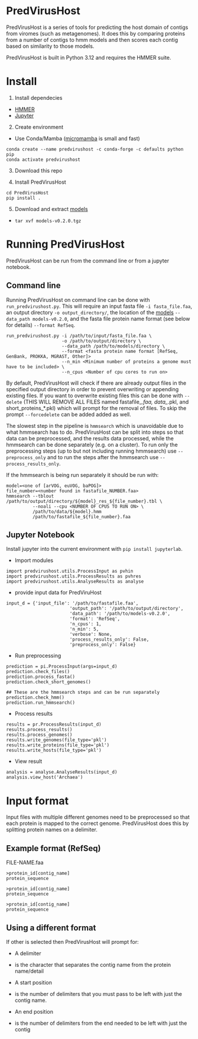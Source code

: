 # PredVirusHost

PredVirusHost is a series of tools for predicting the host domain of contigs from viromes (such as metagenomes). 
It does this by comparing proteins from a number of contigs to hmm models and then scores each contig based on 
similarity to those models.

PredVirusHost is built in Python 3.12 and requires the HMMER suite.

# Install

1. Install dependecies

- [HMMER](http://hmmer.org/documentation.html)
- [Jupyter](https://jupyter.org/install)

2. Create environment

- Use Conda/Mamba ([micromamba](https://mamba.readthedocs.io/en/latest/installation/micromamba-installation.html) is small and fast)

```
conda create --name predvirushost -c conda-forge -c defaults python pip
conda activate predvirushost
```

3. Download this repo

4. Install PredVirusHost

```
cd PredVirusHost
pip install .
```

5. Download and extract [models](https://figshare.com/ndownloader/files/46880200)

- `tar xvf models-v0.2.0.tgz`

# Running PredVirusHost

PredVirusHost can be run from the command line or from a jupyter notebook.

## Command line

Running PredVirusHost on command line can be done with `run_predvirushost.py`.
This will require an input fasta file `-i fasta_file.faa`, an output directory 
`-o output_directory/`, the location of the [models]() `--data_path models-v0.2.0`,
and the fasta file protein name format (see below for details) `--format RefSeq`.

```
run_predvirushost.py -i /path/to/input/fasta_file.faa \
                     -o /path/to/output/directory \
                     --data_path /path/to/models/directory \
                     --format <fasta protein name format [RefSeq, GenBank, PROKKA, MGRAST, Other]>
                     --n_min <Minimum number of proteins a genome must have to be included> \
                     --n_cpus <Number of cpu cores to run on>
```

By default, PredVirusHost will check if there are already output files in the specified
output directory in order to prevent overwriting or appending existing files. If you
want to overwrite existing files this can be done with `--delete` (THIS WILL REMOVE ALL
FILES named fastafile\_*.faa, data\_*.pkl, and short_proteins\_*.pkl) which will prompt
for the removal of files. To skip the prompt `--forcedelete` can be added added as well.

The slowest step in the pipeline is `hmmsearch` which is unavoidable due to what hmmsearch
has to do. PredVirusHost can be split into steps so that data can be preprocessed, and
the results data processed, while the hmmsearch can be done separately (e.g. on a cluster).
To run only the preprocessing steps (up to but not including running hmmsearch) use 
`--preprocess_only` and to run the steps after the hmmsearch use `--process_results_only`.

If the hmmsearch is being run separately it should be run with:

```
model=<one of [arVOG, euVOG, baPOG]>
file_number=<number found in fastafile_NUMBER.faa>
hmmsearch --tblout /path/to/output/directory/${model}_res_${file_number}.tbl \
          --noali --cpu <NUMBER OF CPUS TO RUN ON> \
          /path/to/data/${model}.hmm
          /path/to/fastafile_${file_number}.faa
```

## Jupyter Notebook

Install jupyter into the current environment with `pip install jupyterlab`.

- Import modules

```
import predvirushost.utils.ProcessInput as pvhin
import predvirushost.utils.ProcessResults as pvhres
import predvirushost.utils.AnalyseResults as analyse
```

- provide input data for PredViruHost 

```
input_d = {'input_file': '/path/to/fastafile.faa', 
                        'output_path': '/path/to/output/directory', 
                        'data_path': '/path/to/models-v0.2.0', 
                        'format': 'RefSeq',
                        'n_cpus': 1,
                        'n_min': 5,
                        'verbose': None,
                        'process_results_only': False,
                        'preprocess_only': False}
```

- Run preprocessing

```
prediction = pi.ProcessInput(args=input_d)
prediction.check_files()
prediction.process_fasta()
prediction.check_short_genomes()

## These are the hmmsearch steps and can be run separately
prediction.check_hmm()
prediction.run_hmmsearch()
```

- Process results

```
results = pr.ProcessResults(input_d)
results.process_results()
results.process_genomes()
results.write_genomes(file_type='pkl')
results.write_proteins(file_type='pkl')
results.write_hosts(file_type='pkl')
```

- View result

```
analysis = analyse.AnalyseResults(input_d)
analysis.view_host('Archaea')
```

# Input format

Input files with multiple different genomes need to be preprocessed so that each 
protein is mapped to the correct genome. PredVirusHost does this by splitting protein
names on a delimiter.

## Example format (RefSeq)

FILE-NAME.faa
```
>protein_id[contig_name]
protein_sequence

>protein_id[contig_name]
protein_sequence

>protein_id[contig_name]
protein_sequence
```

## Using a different format

If other is selected then PredVirusHost will prompt for:

- A delimiter

 - is the character that separates the contig name from the protein name/detail

- A start position

 - is the number of delimiters that you must pass to be left with just the contig name.

- An end position

 - is the number of delimiters from the end needed to be left with just the contig




